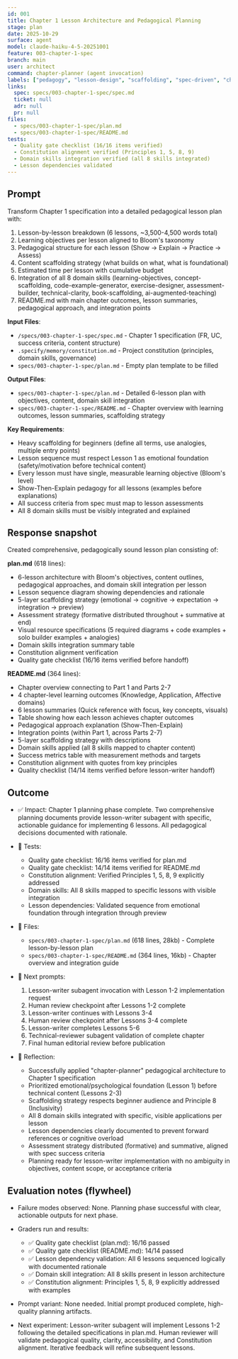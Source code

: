 ```yaml
---
id: 001
title: Chapter 1 Lesson Architecture and Pedagogical Planning
stage: plan
date: 2025-10-29
surface: agent
model: claude-haiku-4-5-20251001
feature: 003-chapter-1-spec
branch: main
user: architect
command: chapter-planner (agent invocation)
labels: ["pedagogy", "lesson-design", "scaffolding", "spec-driven", "chapter-1"]
links:
  spec: specs/003-chapter-1-spec/spec.md
  ticket: null
  adr: null
  pr: null
files:
  - specs/003-chapter-1-spec/plan.md
  - specs/003-chapter-1-spec/README.md
tests:
  - Quality gate checklist (16/16 items verified)
  - Constitution alignment verified (Principles 1, 5, 8, 9)
  - Domain skills integration verified (all 8 skills integrated)
  - Lesson dependencies validated
---
```


## Prompt

Transform Chapter 1 specification into a detailed pedagogical lesson plan with:

1. Lesson-by-lesson breakdown (6 lessons, ~3,500-4,500 words total)
2. Learning objectives per lesson aligned to Bloom's taxonomy
3. Pedagogical structure for each lesson (Show → Explain → Practice → Assess)
4. Content scaffolding strategy (what builds on what, what is foundational)
5. Estimated time per lesson with cumulative budget
6. Integration of all 8 domain skills (learning-objectives, concept-scaffolding, code-example-generator, exercise-designer, assessment-builder, technical-clarity, book-scaffolding, ai-augmented-teaching)
7. README.md with main chapter outcomes, lesson summaries, pedagogical approach, and integration points

**Input Files**:
- `/specs/003-chapter-1-spec/spec.md` - Chapter 1 specification (FR, UC, success criteria, content structure)
- `.specify/memory/constitution.md` - Project constitution (principles, domain skills, governance)
- `specs/003-chapter-1-spec/plan.md` - Empty plan template to be filled

**Output Files**:
- `specs/003-chapter-1-spec/plan.md` - Detailed 6-lesson plan with objectives, content, domain skill integration
- `specs/003-chapter-1-spec/README.md` - Chapter overview with learning outcomes, lesson summaries, scaffolding strategy

**Key Requirements**:
- Heavy scaffolding for beginners (define all terms, use analogies, multiple entry points)
- Lesson sequence must respect Lesson 1 as emotional foundation (safety/motivation before technical content)
- Every lesson must have single, measurable learning objective (Bloom's level)
- Show-Then-Explain pedagogy for all lessons (examples before explanations)
- All success criteria from spec must map to lesson assessments
- All 8 domain skills must be visibly integrated and explained

## Response snapshot

Created comprehensive, pedagogically sound lesson plan consisting of:

**plan.md** (618 lines):
- 6-lesson architecture with Bloom's objectives, content outlines, pedagogical approaches, and domain skill integration per lesson
- Lesson sequence diagram showing dependencies and rationale
- 5-layer scaffolding strategy (emotional → cognitive → expectation → integration → preview)
- Assessment strategy (formative distributed throughout + summative at end)
- Visual resource specifications (5 required diagrams + code examples + solo builder examples + analogies)
- Domain skills integration summary table
- Constitution alignment verification
- Quality gate checklist (16/16 items verified before handoff)

**README.md** (364 lines):
- Chapter overview connecting to Part 1 and Parts 2-7
- 4 chapter-level learning outcomes (Knowledge, Application, Affective domains)
- 6 lesson summaries (Quick reference with focus, key concepts, visuals)
- Table showing how each lesson achieves chapter outcomes
- Pedagogical approach explanation (Show-Then-Explain)
- Integration points (within Part 1, across Parts 2-7)
- 5-layer scaffolding strategy with descriptions
- Domain skills applied (all 8 skills mapped to chapter content)
- Success metrics table with measurement methods and targets
- Constitution alignment with quotes from key principles
- Quality checklist (14/14 items verified before lesson-writer handoff)

## Outcome

- ✅ Impact: Chapter 1 planning phase complete. Two comprehensive planning documents provide lesson-writer subagent with specific, actionable guidance for implementing 6 lessons. All pedagogical decisions documented with rationale.

- 🧪 Tests:
  - Quality gate checklist: 16/16 items verified for plan.md
  - Quality gate checklist: 14/14 items verified for README.md
  - Constitution alignment: Verified Principles 1, 5, 8, 9 explicitly addressed
  - Domain skills: All 8 skills mapped to specific lessons with visible integration
  - Lesson dependencies: Validated sequence from emotional foundation through integration through preview

- 📁 Files:
  - `specs/003-chapter-1-spec/plan.md` (618 lines, 28kb) - Complete lesson-by-lesson plan
  - `specs/003-chapter-1-spec/README.md` (364 lines, 16kb) - Chapter overview and integration guide

- 🔁 Next prompts:
  1. Lesson-writer subagent invocation with Lesson 1-2 implementation request
  2. Human review checkpoint after Lessons 1-2 complete
  3. Lesson-writer continues with Lessons 3-4
  4. Human review checkpoint after Lessons 3-4 complete
  5. Lesson-writer completes Lessons 5-6
  6. Technical-reviewer subagent validation of complete chapter
  7. Final human editorial review before publication

- 🧠 Reflection:
  - Successfully applied "chapter-planner" pedagogical architecture to Chapter 1 specification
  - Prioritized emotional/psychological foundation (Lesson 1) before technical content (Lessons 2-3)
  - Scaffolding strategy respects beginner audience and Principle 8 (Inclusivity)
  - All 8 domain skills integrated with specific, visible applications per lesson
  - Lesson dependencies clearly documented to prevent forward references or cognitive overload
  - Assessment strategy distributed (formative) and summative, aligned with spec success criteria
  - Planning ready for lesson-writer implementation with no ambiguity in objectives, content scope, or acceptance criteria

## Evaluation notes (flywheel)

- Failure modes observed: None. Planning phase successful with clear, actionable outputs for next phase.

- Graders run and results:
  - ✅ Quality gate checklist (plan.md): 16/16 passed
  - ✅ Quality gate checklist (README.md): 14/14 passed
  - ✅ Lesson dependency validation: All 6 lessons sequenced logically with documented rationale
  - ✅ Domain skill integration: All 8 skills present in lesson architecture
  - ✅ Constitution alignment: Principles 1, 5, 8, 9 explicitly addressed with examples

- Prompt variant: None needed. Initial prompt produced complete, high-quality planning artifacts.

- Next experiment: Lesson-writer subagent will implement Lessons 1-2 following the detailed specifications in plan.md. Human reviewer will validate pedagogical quality, clarity, accessibility, and Constitution alignment. Iterative feedback will refine subsequent lessons.
